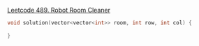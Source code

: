 [Leetcode 489. Robot Room Cleaner](https://leetcode.ca/all/489.html)

```cpp
void solution(vector<vector<int>> room, int row, int col) {
	
}
```